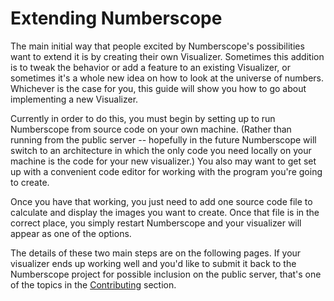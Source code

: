 # Extending Numberscope

The main initial way that people excited by Numberscope's possibilities want
to extend it is by creating their own Visualizer. Sometimes this addition is
to tweak the behavior or add a feature to an existing Visualizer, or sometimes
it's a whole new idea on how to look at the universe of numbers. Whichever is
the case for you, this guide will show you how to go about implementing a new
Visualizer.

Currently in order to do this, you must begin by setting up to run Numberscope
from source code on your own machine. (Rather than running from the public
server -- hopefully in the future Numberscope will switch to an architecture
in which the only code you need locally on your machine is the code for your
new visualizer.) You also may want to get set up with a convenient code editor
for working with the program you're going to create.

Once you have that working, you just need to add one source code file to
calculate and display the images you want to create. Once that file is in the
correct place, you simply restart Numberscope and your visualizer will appear
as one of the options.

The details of these two main steps are on the following pages. If your
visualizer ends up working well and you'd like to submit it back to the
Numberscope project for possible inclusion on the public server, that's one of
the topics in the [Contributing](../CONTRIBUTING.md) section.
